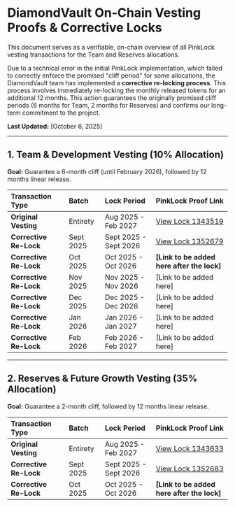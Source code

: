 # DiamondVault On-Chain Vesting Proofs & Corrective Locks

This document serves as a verifiable, on-chain overview of all PinkLock vesting transactions for the Team and Reserves allocations.

Due to a technical error in the initial PinkLock implementation, which failed to correctly enforce the promised "cliff period" for some allocations, 
the DiamondVault team has implemented a **corrective re-locking process**. This process involves immediately re-locking the monthly released tokens for an additional 12 months. 
This action guarantees the originally promised cliff periods (6 months for Team, 2 months for Reserves) and confirms our long-term commitment to the project.

**Last Updated:** [October 6, 2025]

---

## 1. Team & Development Vesting (10% Allocation)

**Goal:** Guarantee a 6-month cliff (until February 2026), followed by 12 months linear release.

| Transaction Type | Batch | Lock Period | PinkLock Proof Link |
| :--- | :--- | :--- | :--- |
| **Original Vesting** | Entirety | Aug 2025 - Feb 2027 | [View Lock 1343519](https://www.pinksale.finance/pinklock/bsc/record/1343519) |
| **Corrective Re-Lock** | Sept 2025 | Sept 2025 - Sept 2026 | [View Lock 1352679](https://www.pinksale.finance/pinklock/bsc/record/1352679) |
| **Corrective Re-Lock** | Oct 2025 | Oct 2025 - Oct 2026 | **[Link to be added here after the lock]** |
| **Corrective Re-Lock** | Nov 2025 | Nov 2025 - Nov 2026 | [Link to be added here] |
| **Corrective Re-Lock** | Dec 2025 | Dec 2025 - Dec 2026 | [Link to be added here] |
| **Corrective Re-Lock** | Jan 2026 | Jan 2026 - Jan 2027 | [Link to be added here] |
| **Corrective Re-Lock** | Feb 2026 | Feb 2026 - Feb 2027 | [Link to be added here] |

---

## 2. Reserves & Future Growth Vesting (35% Allocation)

**Goal:** Guarantee a 2-month cliff, followed by 12 months linear release.

| Transaction Type | Batch | Lock Period | PinkLock Proof Link |
| :--- | :--- | :--- | :--- |
| **Original Vesting** | Entirety | Aug 2025 - Feb 2027 | [View Lock 1343633](https://www.pinksale.finance/pinklock/bsc/record/1343633) |
| **Corrective Re-Lock** | Sept 2025 | Sept 2025 - Sept 2026 | [View Lock 1352683](https://www.pinksale.finance/pinklock/bsc/record/1352683) |
| **Corrective Re-Lock** | Oct 2025 | Oct 2025 - Oct 2026 | **[Link to be added here after the lock]** |
